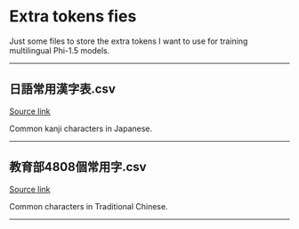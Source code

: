 # Extra tokens fies

Just some files to store the extra tokens I want to use for training multilingual Phi-1.5 models.


---

## 日語常用漢字表.csv
[Source link](https://www.bunka.go.jp/kokugo_nihongo/sisaku/joho/joho/kijun/naikaku/kanji/joyokanjisakuin/index.html)

Common kanji characters in Japanese.

---

## 教育部4808個常用字.csv
[Source link](https://ws.moe.edu.tw/001/Upload/6/relfile/6490/38921/d190213c-7af8-45bf-b70e-48b4469aad72.pdf)

Common characters in Traditional Chinese.

---